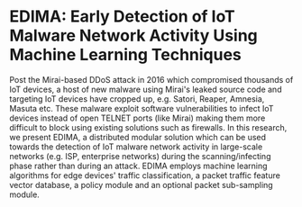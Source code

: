 # EDIMA: Early Detection of IoT Malware Network Activity Using Machine Learning Techniques

Post the Mirai-based DDoS attack in 2016 which compromised thousands of IoT devices, a host of new malware using Mirai's leaked source code and targeting IoT devices have cropped up, e.g. Satori, Reaper, Amnesia, Masuta etc. These malware exploit software vulnerabilities to infect IoT devices instead of open TELNET ports (like Mirai) making them more difficult to block using existing solutions such as firewalls. In this research, we present EDIMA, a distributed modular solution which can be used towards the detection of IoT malware network activity in large-scale networks (e.g. ISP, enterprise networks) during the scanning/infecting phase rather than during an attack. EDIMA employs machine learning algorithms for edge devices' traffic classification, a packet traffic feature vector database, a policy module and an optional packet sub-sampling module.
